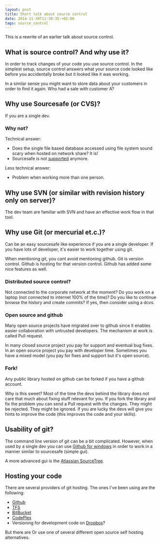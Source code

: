 ```yaml
---
layout: post
title: Short talk about source control
date: 2014-11-30T11:30:35:+02:00
tags: source_control
---
```


This is a rewrite of an earlier talk about source control.

## What is source control? And why use it?

In order to track changes of your code you use source control. In the simplest setup, source control answers what your source code looked like before you accidentally broke but it looked like it was working.

In a similar sense you might want to store data about your customers in order to find it again. Who had a sale with customer A?

## Why use Sourcesafe (or CVS)?

If you are a single dev.

### Why not?
Technical answer:

* Does the single file based database accessed using file system sound scary when hosted on network share? It is! 
* Sourcesafe is not [supported](http://blogs.msdn.com/b/ukmsdn/archive/2011/01/04/end-of-support-for-visual-sourcesafe.aspx) anymore.

Less technical answer:

* Problem when working more than one person.

## Why use SVN (or similar with revision history only on server)?

The dev team are familiar with SVN and have an effective work flow in that tool.

## Why use Git (or mercurial et.c.)?

Can be an easy sourcesafe like experience if you are a single developer. If you have lots of developer, it's easier to work together using git.

When mentioning git, you cant avoid mentioning github. Git is version control. Github is hosting for that version control. Github has added some nice features as well. 

### Distributed source control?

Not connected to the corporate network at the moment? Do you work on a laptop (not connected to internet 100% of the time)? Do you like to continue browse the history and create commits? If yes, then consider using a dcvs.

### Open source and github

Many open source projects have migrated over to github since it enables easier collaboration with untrusted developers. The mechanism at work is called Pull request.

In many closed source project you pay for support and eventual bug fixes. In an open source project you pay with developer time. Sometimes you have a mixed model (you pay for fixes and support but it's open source).

### Fork!

Any public library hosted on github can be forked if you have a github account.

Why is this sweet? Most of the time the devs behind the library does not care that much about fixing stuff relevant for you. If you fork the library and fix the problem you can send a Pull request with the changes. They might be rejected. They might be ignored. If you are lucky the devs will give you hints to improve the code (this improves the code and your skills). 

## Usability of git?

The command line version of git can be a bit complicated. However, when used by a single dev you can use [Github for windows](http://windows.github.com/) in order to work in a manner similar to sourcesafe (simple gui).

A more advanced gui is the [Atlassian SourceTree](http://www.sourcetreeapp.com/).

## Hosting your code
There are several providers of git hosting. The ones I've been using are the following:

- [Github](https://github.com/)
- [TFS](http://blogs.msdn.com/b/mvpawardprogram/archive/2013/11/13/git-for-tfs-2013.aspx)
- [BitBucket](https://bitbucket.org)
- [CodePlex](https://www.codeplex.com/)
- Versioning for development code on [Dropbox](http://stackoverflow.com/questions/1960799/using-git-and-dropbox-together-effectively)?

But there are Or use one of several different open source self hosting alternatives.





